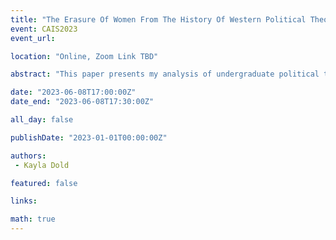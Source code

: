 ```yaml
---
title: "The Erasure Of Women From The History Of Western Political Theory Via Syllabi Construction And Library Classification"
event: CAIS2023
event_url: 

location: "Online, Zoom Link TBD"

abstract: "This paper presents my analysis of undergraduate political theory syllabi offered at a mid-size Canadian University from 2010 to 2020, which demonstrates the absence of women from undergraduate political theory education. I consider this absence through P.H. Collin’s (2000) ‘matrix of domination’ and S. Ahmed’s (2014; 2019) ‘citational relationality’. From this perspective, absence is the result of erasing women’s contributions to political discourse through syllabi construction and library classification. This perspective reveals how, in some cases, we classify texts based on patriarchal presumptions rather than current use. This work contributes to scholarship on canonization, theories of use, and critical library practice."

date: "2023-06-08T17:00:00Z"
date_end: "2023-06-08T17:30:00Z"

all_day: false

publishDate: "2023-01-01T00:00:00Z"

authors:
 - Kayla Dold

featured: false

links:

math: true
---
```


